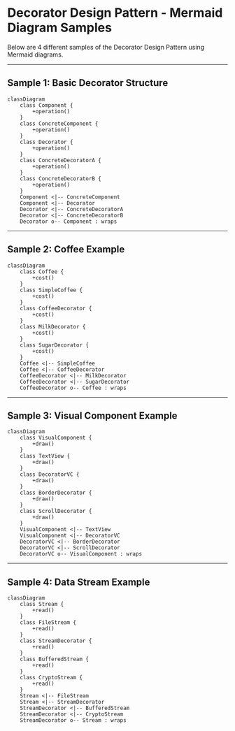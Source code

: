 # Decorator Design Pattern - Mermaid Diagram Samples

Below are 4 different samples of the Decorator Design Pattern using Mermaid diagrams.

---

## Sample 1: Basic Decorator Structure

```mermaid
classDiagram
    class Component {
        +operation()
    }
    class ConcreteComponent {
        +operation()
    }
    class Decorator {
        +operation()
    }
    class ConcreteDecoratorA {
        +operation()
    }
    class ConcreteDecoratorB {
        +operation()
    }
    Component <|-- ConcreteComponent
    Component <|-- Decorator
    Decorator <|-- ConcreteDecoratorA
    Decorator <|-- ConcreteDecoratorB
    Decorator o-- Component : wraps
```

---

## Sample 2: Coffee Example

```mermaid
classDiagram
    class Coffee {
        +cost()
    }
    class SimpleCoffee {
        +cost()
    }
    class CoffeeDecorator {
        +cost()
    }
    class MilkDecorator {
        +cost()
    }
    class SugarDecorator {
        +cost()
    }
    Coffee <|-- SimpleCoffee
    Coffee <|-- CoffeeDecorator
    CoffeeDecorator <|-- MilkDecorator
    CoffeeDecorator <|-- SugarDecorator
    CoffeeDecorator o-- Coffee : wraps
```

---

## Sample 3: Visual Component Example

```mermaid
classDiagram
    class VisualComponent {
        +draw()
    }
    class TextView {
        +draw()
    }
    class DecoratorVC {
        +draw()
    }
    class BorderDecorator {
        +draw()
    }
    class ScrollDecorator {
        +draw()
    }
    VisualComponent <|-- TextView
    VisualComponent <|-- DecoratorVC
    DecoratorVC <|-- BorderDecorator
    DecoratorVC <|-- ScrollDecorator
    DecoratorVC o-- VisualComponent : wraps
```

---

## Sample 4: Data Stream Example

```mermaid
classDiagram
    class Stream {
        +read()
    }
    class FileStream {
        +read()
    }
    class StreamDecorator {
        +read()
    }
    class BufferedStream {
        +read()
    }
    class CryptoStream {
        +read()
    }
    Stream <|-- FileStream
    Stream <|-- StreamDecorator
    StreamDecorator <|-- BufferedStream
    StreamDecorator <|-- CryptoStream
    StreamDecorator o-- Stream : wraps
```
